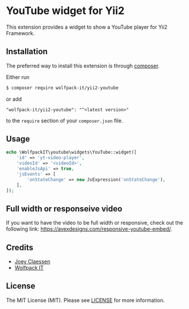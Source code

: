# YouTube widget for Yii2

This extension provides a widget to show a YouTube player for Yii2 Framework.

## Installation

The preferred way to install this extension is through [composer](http://getcomposer.org/download/).

Either run

```bash
$ composer require wolfpack-it/yii2-youtube
```

or add

```
"wolfpack-it/yii2-youtube": "^<latest version>"
```

to the `require` section of your `composer.json` file.

## Usage

```php
echo \WolfpackIT\youtube\widgets\YouTube::widget([
    'id' => 'yt-video-player',
    'videoId' => '<videoId>',
    'enableJsApi' => true,
    'jsEvents' => [
        'onStateChange' => new JsExpression('onStateChange'),
    ],
]);
```

## Full width or responseive video
If you want to have the video to be full width or responsive, check out the following link: https://avexdesigns.com/responsive-youtube-embed/.
 
## Credits
- [Joey Claessen](https://github.com/joester89)
- [Wolfpack IT](https://github.com/wolfpack-it)

## License

The MIT License (MIT). Please see [LICENSE](https://github.com/wolfpack-it/yii2-youtube/blob/master/LICENSE) for more information.